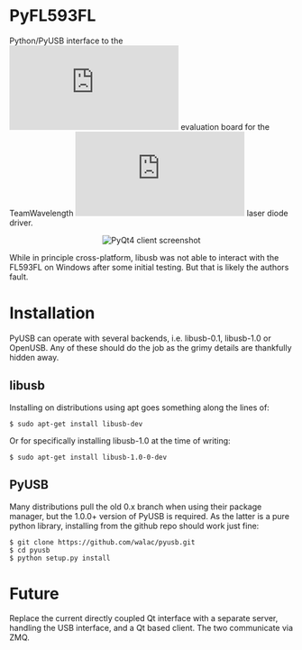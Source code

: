 PyFL593FL
==========

Python/PyUSB interface to the ![FL593FL](http://www.teamwavelength.com/products/product.php?part=154)  evaluation board for the TeamWavelength ![FL500](http://www.teamwavelength.com/products/product.php?part=147) laser diode driver.

<p align="center">
  <img
src="https://github.com/wonkoderverstaendige/PyFL593FL/blob/master/docs/interface_client.png?raw=true"
alt="PyQt4 client screenshot"/>
</p>

While in principle cross-platform, libusb was not able to interact with the FL593FL on Windows after
some initial testing. But that is likely the authors fault.


Installation
==============

PyUSB can operate with several backends, i.e. libusb-0.1, libusb-1.0 or OpenUSB. Any of these
should do the job as the grimy details are thankfully hidden away.

libusb
------

Installing on distributions using apt goes something along the lines of:

    $ sudo apt-get install libusb-dev
  
Or for specifically installing libusb-1.0 at the time of writing:

    $ sudo apt-get install libusb-1.0-0-dev

PyUSB
-----

Many distributions pull the old 0.x branch when using their package manager, but the 1.0.0+ version of PyUSB is
required. As the latter is a pure python library, installing from the github repo should work just fine:

    $ git clone https://github.com/walac/pyusb.git
    $ cd pyusb
    $ python setup.py install
 
 
Future
======

Replace the current directly coupled Qt interface with a separate server, handling the USB interface, and a Qt based
client. The two communicate via ZMQ.
